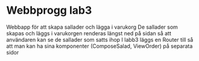 # Webbprogg lab3
 Webbapp för att skapa sallader och lägga i varukorg  De sallader som skapas och läggs i varukorgen renderas längst ned på sidan så att användaren kan se de sallader som satts ihop  I labb3 läggs en Router till så att man kan ha sina komponenter (ComposeSalad, ViewOrder) på separata sidor
